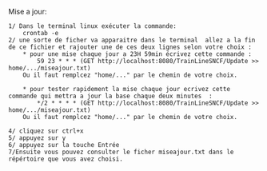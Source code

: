 Mise a jour:

    1/ Dans le terminal linux exécuter la commande:
        crontab -e
    2/ une sorte de ficher va apparaitre dans le terminal  allez a la fin de ce fichier et rajouter une de ces deux lignes selon votre choix :
        * pour une mise chaque jour a 23H 59min écrivez cette commande :
            59 23 * * * (GET http://localhost:8080/TrainLineSNCF/Update >> home/.../miseajour.txt)
        Ou il faut remplcez "home/..." par le chemin de votre choix. 

        * pour tester rapidement la mise chaque jour ecrivez cette commande qui mettra a jour la base chaque deux minutes  :
            */2 * * * * (GET http://localhost:8080/TrainLineSNCF/Update >> home/.../miseajour.txt)
        Ou il faut remplcez "home/..." par le chemin de votre choix. 

    4/ cliquez sur ctrl+x
    5/ appuyez sur y
    6/ appuyez sur la touche Entrée
    7/Ensuite vous pouvez consulter le ficher miseajour.txt dans le répértoire que vous avez choisi.


